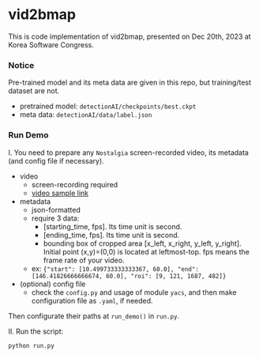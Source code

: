 # vid2bmap
This is code implementation of vid2bmap, presented on Dec 20th, 2023 at Korea Software Congress.

### Notice
Pre-trained model and its meta data are given in this repo, but training/test dataset are not.

- pretrained model: `detectionAI/checkpoints/best.ckpt`
- meta data: `detectionAI/data/label.json`

### Run Demo

I. You need to prepare any `Nostalgia` screen-recorded video, its metadata (and config file if necessary).

- video
  - screen-recording required
  - [video sample link](https://youtu.be/RHS1z85FNxg)
- metadata
  - json-formatted
  - require 3 data: 
    - [starting_time, fps]. Its time unit is second.
    - [ending_time, fps]. Its time unit is second.
    - bounding box of cropped area [x_left, x_right, y_left, y_right]. Initial point (x,y)=(0,0) is located at leftmost-top. fps means the frame rate of your video.
  - ex: ```{"start": [10.499733333333367, 60.0], "end": [146.41826666666674, 60.0], "roi": [9, 121, 1687, 482]}```
- (optional) config file
  - check the `config.py` and usage of module `yacs`, and then make configuration file as `.yaml`, if needed.

Then configurate their paths at `run_demo()` in `run.py`.

II. Run the script:
```
python run.py
```
